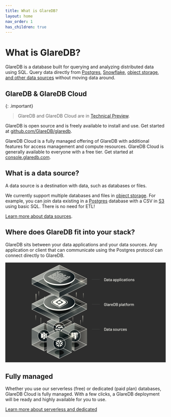 ```yaml
---
title: What is GlareDB?
layout: home
nav_order: 1
has_children: true
---
```


# What is GlareDB?

GlareDB is a database built for querying and analyzing distributed data using
SQL. Query data directly from [Postgres], [Snowflake], [object storage],
[and other data sources] without moving data around.

## GlareDB & GlareDB Cloud

{: .important}

> GlareDB and GlareDB Cloud are in [Technical Preview].

GlareDB is open source and is freely available to install and use. Get started
at [github.com/GlareDB/glaredb].

GlareDB Cloud is a fully managed offering of GlareDB with additional features
for access management and compute resources. GlareDB Cloud is generally
available to everyone with a free tier. Get started at [console.glaredb.com].

## What is a data source?

A data source is a destination with data, such as databases or files.

We currently support multiple databases and files in [object storage]. For
example, you can join data existing in a [Postgres] database with a CSV in [S3]
using basic SQL. There is no need for ETL!

[Learn more about data sources].

## Where does GlareDB fit into your stack?

GlareDB sits between your data applications and your data sources. Any
application or client that can communicate using the Postgres protocol can
connect directly to GlareDB.

![Where GlareDB fits](/assets/images/where-glaredb-fits.png)

## Fully managed

Whether you use our serverless (free) or dedicated (paid plan) databases,
GlareDB Cloud is fully managed. With a few clicks, a GlareDB deployment will be
ready and highly available for you to use.

[Learn more about serverless and dedicated]

[Postgres]: /cloud/data-sources/supported/postgres/
[Snowflake]: /cloud/data-sources/supported/snowflake/
[object storage]: /cloud/data-sources/supported/gcs/
[and other data sources]: /cloud/data-sources/supported/index/
[Technical Preview]: /docs/about/technical-preview.html
[github.com/GlareDB/glaredb]: https://github.com/GlareDB/glaredb
[console.glaredb.com]: https://console.glaredb.com
[S3]: /cloud/data-sources/supported/s3/
[Learn more about data sources]: /cloud/data-sources/
[Learn more about serverless and dedicated]: /cloud/deployments.html#dedicated-vs-serverless
